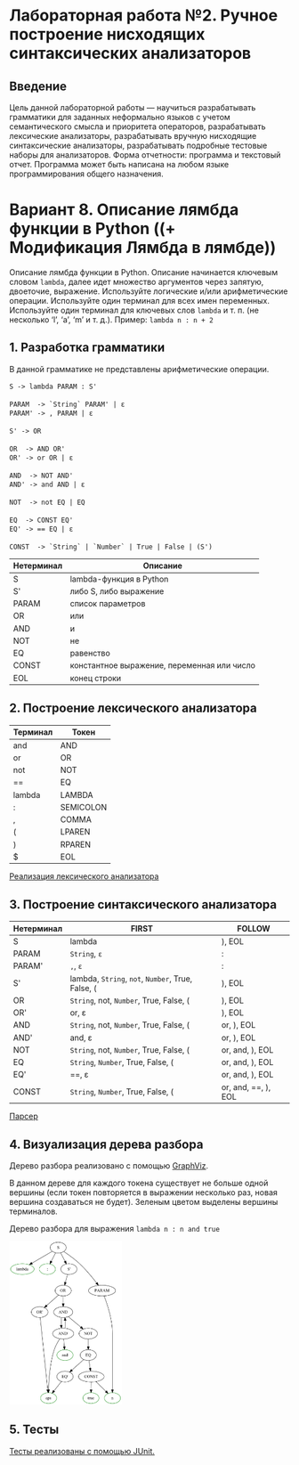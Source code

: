 # Лабораторная работа №2. Ручное построение нисходящих синтаксических анализаторов

## Введение

Цель данной лабораторной работы — научиться разрабатывать грамматики для заданных неформально языков с учетом
семантического смысла и приоритета операторов, разрабатывать лексические анализаторы, разрабатывать вручную нисходящие
синтаксические анализаторы, разрабатывать подробные тестовые наборы для анализаторов. Форма отчетности: программа и
текстовый отчет. Программа может быть написана на любом языке программирования общего назначения.

# Вариант 8. Описание лямбда функции в Python ((+ Модификация Лямбда в лямбде))

Описание лямбда функции в Python. Описание начинается ключевым словом `lambda`, далее идет множество аргументов через
запятую, двоеточие, выражение. Используйте логические и/или арифметические операции. Используйте один терминал для всех
имен переменных. Используйте один терминал для ключевых слов `lambda` и т. п. (не несколько ‘l’, ‘a’, ‘m’ и т. д.).
Пример: `lambda n : n + 2`

## 1. Разработка грамматики 
В данной грамматике не представлены арифметические операции.
```
S -> lambda PARAM : S'

PARAM  -> `String` PARAM' | ε
PARAM' -> , PARAM | ε

S' -> OR

OR  -> AND OR'
OR' -> or OR | ε

AND  -> NOT AND'
AND' -> and AND | ε

NOT  -> not EQ | EQ

EQ  -> CONST EQ'
EQ' -> == EQ | ε

CONST  -> `String` | `Number` | True | False | (S')
```

|Нетерминал|Описание|
|---------|---------|
|S|lambda-функция в Python|
|S'|либо S, либо выражение|
|PARAM|список параметров|
|OR|или|
|AND|и|
|NOT|не|
|EQ|равенство|
|CONST|константное выражение, переменная или число|
|EOL|конец строки|

## 2. Построение лексического анализатора

|Терминал|Токен|
|---------|---------|
|and|AND|
|or|OR|
|not|NOT|
|==|EQ|
|lambda|LAMBDA|
|:|SEMICOLON|
|,|COMMA|
|(|LPAREN|
|)|RPAREN|
|$|EOL|

[Реализация лексического анализатора](https://github.com/wagnod/itmo/blob/master/MT/TopDownParser/src/main/java/LexicalAnalyzer.kt)

## 3. Построение синтаксического анализатора

|Нетерминал| FIRST| FOLLOW|
|----------|------|-------|
|S|	lambda |	), EOL|
|PARAM|	`String`, `ε`	|:|
|PARAM'|`,`, `ε`	|:|
|S'|	lambda, `String`, `not`, `Number`, True, False, (	|), EOL|
|OR|	`String`, not, `Number`, True, False, (	|), EOL|
|OR'|	or, ε	|), EOL|
|AND|	`String`, not, `Number`, True, False, (	|or, ), EOL|
|AND'|	and, ε	|or, ), EOL|
|NOT|	`String`, not, `Number`, True, False, (	|or, and, ), EOL|
|EQ|	`String`, `Number`, True, False, (	|or, and, ), EOL|
|EQ'|	==, ε	|or, and, ), EOL|
|CONST|	`String`, `Number`, True, False, (	|or, and, ==, ), EOL|

[Парсер](https://github.com/wagnod/itmo/blob/master/MT/TopDownParser/src/main/java/Parser.kt)

## 4. Визуализация дерева разбора
Дерево разбора реализовано с помощью [GraphViz](https://github.com/nidi3/graphviz-java).

В данном дереве для каждого токена существует не больше одной вершины (если токен повторяется в выражении несколько раз,
новая вершина создаваться не будет). Зеленым цветом выделены вершины терминалов.

Дерево разбора для выражения `lambda n : n and true`

<img src="https://github.com/wagnod/itmo/blob/master/MT/TopDownParser/example/tree.png" width="40%" />

## 5. Тесты
[Тесты реализованы с помощью JUnit.](https://github.com/wagnod/itmo/blob/master/MT/TopDownParser/src/test/java/ParserTest.kt)
